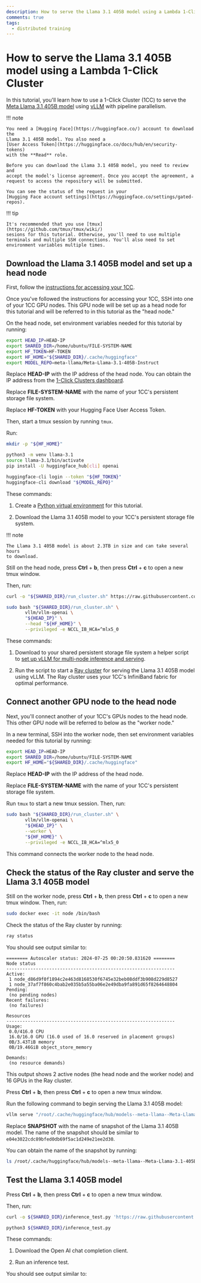 ```yaml
---
description: How to serve the Llama 3.1 405B model using a Lambda 1-Click Cluster
comments: true
tags:
  - distributed training
---
```


# How to serve the Llama 3.1 405B model using a Lambda 1-Click Cluster

In this tutorial, you'll learn how to use a 1-Click Cluster (1CC) to serve the
[Meta Llama 3.1 405B model](https://huggingface.co/meta-llama/Meta-Llama-3.1-405B) using
[vLLM](https://docs.vllm.ai/en/latest/index.html) with pipeline parallelism.


!!! note

    You need a [Hugging Face](https://huggingface.co/) account to download the
    Llama 3.1 405B model. You also need a
    [User Access Token](https://huggingface.co/docs/hub/en/security-tokens)
    with the **Read** role.

    Before you can download the Llama 3.1 405B model, you need to review and
    accept the model's license agreement. Once you accept the agreement, a
    request to access the repository will be submitted.

    You can see the status of the request in your
    [Hugging Face account settings](https://huggingface.co/settings/gated-repos).

!!! tip

    It's recommended that you use [tmux](https://github.com/tmux/tmux/wiki/)
    sesions for this tutorial. Otherwise, you'll need to use multiple
    terminals and multiple SSH connections. You'll also need to set
    environment variables multiple times.

## Download the Llama 3.1 405B model and set up a head node

First, follow the
[instructions for accessing your 1CC](https://docs.lambdalabs.com/1-click-clusters/getting-started#accessing-your-1-click-cluster).

Once you've followed the instructions for accessing your 1CC, SSH into one of
your 1CC GPU nodes. This GPU node will be set up as a head node for this
tutorial and will be referred to in this tutorial as the "head node."

On the head node, set environment variables needed for this tutorial by
running:

```bash
export HEAD_IP=HEAD-IP
export SHARED_DIR=/home/ubuntu/FILE-SYSTEM-NAME
export HF_TOKEN=HF-TOKEN
export HF_HOME="${SHARED_DIR}/.cache/huggingface"
export MODEL_REPO=meta-llama/Meta-Llama-3.1-405B-Instruct
```

Replace **HEAD-IP** with the IP address of the head node. You can
obtain the IP address from the
[1-Click Clusters dashboard](https://cloud.lambdalabs.com/one-click-clusters/running).

Replace **FILE-SYSTEM-NAME** with the name of your 1CC's persistent storage
file system.

Replace **HF-TOKEN** with your Hugging Face User Access Token.

Then, start a tmux session by running `tmux`.

Run:

```bash
mkdir -p "${HF_HOME}"

python3 -m venv llama-3.1
source llama-3.1/bin/activate
pip install -U huggingface_hub[cli] openai

huggingface-cli login --token "${HF_TOKEN}"
huggingface-cli download "${MODEL_REPO}"
```


These commands:

1. Create a
   [Python virtual environment](https://docs.lambdalabs.com/software/virtual-environments-and-docker-containers#creating-a-python-virtual-environment)
   for this tutorial.

2. Download the Llama 3.1 405B model to your 1CC's persistent storage file
   system.

!!! note

    The Llama 3.1 405B model is about 2.3TB in size and can take several hours
    to download.

Still on the head node, press **Ctrl** + **b**, then press **Ctrl** + **c** to
open a new tmux window.

Then, run:

```bash
curl -o "${SHARED_DIR}/run_cluster.sh" https://raw.githubusercontent.com/vllm-project/vllm/main/examples/run_cluster.sh

sudo bash "${SHARED_DIR}/run_cluster.sh" \
       vllm/vllm-openai \
       "${HEAD_IP}" \
       --head "${HF_HOME}" \
       --privileged -e NCCL_IB_HCA=^mlx5_0
```

These commands:

1. Download to your shared persistent storage file system a helper script to
   [set up vLLM for multi-node inference and serving](https://docs.vllm.ai/en/latest/serving/distributed_serving.html#multi-node-inference-and-serving).

2. Run the script to start a
   [Ray cluster](https://docs.ray.io/en/latest/cluster/getting-started.html)
   for serving the Llama 3.1 405B model using vLLM. The Ray cluster uses your
   1CC's InfiniBand fabric for optimal performance.

## Connect another GPU node to the head node

Next, you'll connect another of your 1CC's GPUs nodes to the head node. This
other GPU node will be referred to below as the "worker node."

In a new terminal, SSH into the worker node, then set environment variables
needed for this tutorial by running:

```bash
export HEAD_IP=HEAD-IP
export SHARED_DIR=/home/ubuntu/FILE-SYSTEM-NAME
export HF_HOME="${SHARED_DIR}/.cache/huggingface"
```
Replace **HEAD-IP** with the IP address of the head node.

Replace **FILE-SYSTEM-NAME** with the name of your 1CC's persistent storage
file system.

Run `tmux` to start a new tmux session. Then, run:

```bash
sudo bash "${SHARED_DIR}/run_cluster.sh" \
       vllm/vllm-openai \
       "${HEAD_IP}" \
       --worker \
       "${HF_HOME}" \
       --privileged -e NCCL_IB_HCA=^mlx5_0
```

This command connects the worker node to the head node.

## Check the status of the Ray cluster and serve the Llama 3.1 405B model

Still on the worker node, press **Ctrl** + **b**, then press **Ctrl** + **c**
to open a new tmux window. Then, run:

```bash
sudo docker exec -it node /bin/bash
```

Check the status of the Ray cluster by running:

```bash
ray status
```

You should see output similar to:

```
======== Autoscaler status: 2024-07-25 00:20:50.831620 ========
Node status
---------------------------------------------------------------
Active:
 1 node_d86d9f0f1894c2e463d8168530f6745e32beb08ddf3b908d229d8527
 1 node_37af7f860c4bab2e035b5a55ba06e2e49dba9fa891d65f8264648804
Pending:
 (no pending nodes)
Recent failures:
 (no failures)

Resources
---------------------------------------------------------------
Usage:
 0.0/416.0 CPU
 16.0/16.0 GPU (16.0 used of 16.0 reserved in placement groups)
 0B/3.43TiB memory
 0B/19.46GiB object_store_memory

Demands:
 (no resource demands)
```

This output shows 2 active nodes (the head node and the worker node) and 16
GPUs in the Ray cluster.

Press **Ctrl** + **b**, then press **Ctrl** + **c** to open a new tmux window.

Run the following command to begin serving the Llama 3.1 405B model:

```bash
vllm serve "/root/.cache/huggingface/hub/models--meta-llama--Meta-Llama-3.1-405B-Instruct/snapshots/SNAPSHOT" --tensor-parallel-size 8 --pipeline-parallel-size 2
```

Replace **SNAPSHOT** with the name of snapshot of the Llama 3.1 405B model.
The name of the snapshot should be similar to
`e04e3022cdc89bfed0db69f5ac1d249e21ee2d30`.

You can obtain the name of the snapshot by running:

```bash
ls /root/.cache/huggingface/hub/models--meta-llama--Meta-Llama-3.1-405B-Instruct/snapshots
```

## Test the Llama 3.1 405B model

Press **Ctrl** + **b**, then press **Ctrl** + **c** to open a new tmux window.

Then, run:

```bash
curl -o ${SHARED_DIR}/inference_test.py 'https://raw.githubusercontent.com/vllm-project/vllm/main/examples/openai_chat_completion_client.py'

python3 ${SHARED_DIR}/inference_test.py
```

These commands:

1. Download the Open AI chat completion client.

2. Run an inference test.

You should see output similar to:



<!--

First, create a file named `hostfile` on your shared persistent storage file
by running `touch "${SHARED_DIR}/hostfile`. Add to this file the IP address of
each of your 1CC worker nodes. Each IP address should be on a new line.

!!! note

    The IP addresses of your worker nodes are on your
    [Cloud dashboard](https://cloud.lambdalabs.com/one-click-clusters/running).

The file should look like:

```
172.26.135.252
172.26.134.16
172.26.133.73
```

```bash
sudo bash "${SHARED_DIR}/run_cluster.sh" \
    vllm/vllm-openai \
    "${HEAD_IP}" \
    --worker \
    "${HF_HOME}" \
    --privileged -e NCCL_IB_HCA=^mlx5_0
```

-->
